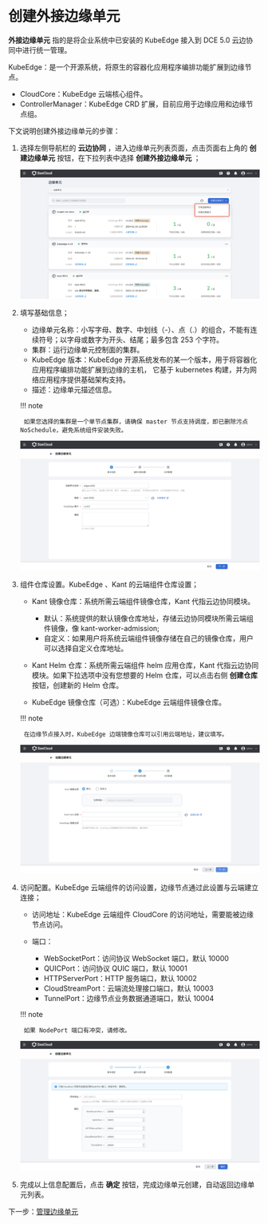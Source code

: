 # 创建外接边缘单元

**外接边缘单元** 指的是将企业系统中已安装的 KubeEdge 接入到 DCE 5.0 云边协同中进行统一管理。

KubeEdge：是一个开源系统，将原生的容器化应用程序编排功能扩展到边缘节点。

- CloudCore：KubeEdge 云端核心组件。
- ControllerManager：KubeEdge CRD 扩展，目前应用于边缘应用和边缘节点组。

下文说明创建外接边缘单元的步骤：

1. 选择左侧导航栏的 __云边协同__ ，进入边缘单元列表页面，点击页面右上角的 __创建边缘单元__ 按钮，在下拉列表中选择 __创建外接边缘单元__ ；

    ![创建专有边缘单元](../../images/create-edgeunit-01.png)

2. 填写基础信息；

    - 边缘单元名称：小写字母、数字、中划线（-）、点（.）的组合，不能有连续符号；以字母或数字为开头、结尾；最多包含 253 个字符。
    - 集群：运行边缘单元控制面的集群。
    - KubeEdge 版本：KubeEdge 开源系统发布的某一个版本，用于将容器化应用程序编排功能扩展到边缘的主机，
      它基于 kubernetes 构建，并为网络应用程序提供基础架构支持。

    <!--- 边缘组件副本数：云端边缘组件的副本数，确保云端节点故障时，边缘组件高可用。-->

    - 描述：边缘单元描述信息。

    !!! note

        如果您选择的集群是一个单节点集群，请确保 master 节点支持调度，即已删除污点 NoSchedule，避免系统组件安装失败。

    ![基本信息](../../images/create-external-edgeunit-01.png)

3. 组件仓库设置。KubeEdge 、Kant 的云端组件仓库设置；

    - Kant 镜像仓库：系统所需云端组件镜像仓库，Kant 代指云边协同模块。
        - 默认：系统提供的默认镜像仓库地址，存储云边协同模块所需云端组件镜像，像 kant-worker-admission;
        - 自定义：如果用户将系统云端组件镜像存储在自己的镜像仓库，用户可以选择自定义仓库地址。

    - Kant Helm 仓库：系统所需云端组件 helm 应用仓库，Kant 代指云边协同模块。如果下拉选项中没有您想要的 Helm 仓库，可以点击右侧 __创建仓库__ 按钮，创建新的 Helm 仓库。

    - KubeEdge 镜像仓库（可选）：KubeEdge 云端组件镜像仓库。

    !!! note

        在边缘节点接入时，KubeEdge 边端镜像仓库可以引用云端地址，建议填写。

    ![组件仓库设置](../../images/create-external-edgeunit-02.png)

4. 访问配置。KubeEdge 云端组件的访问设置，边缘节点通过此设置与云端建立连接；

    - 访问地址：KubeEdge 云端组件 CloudCore 的访问地址，需要能被边缘节点访问。

    - 端口：

        - WebSocketPort：访问协议 WebSocket 端口，默认 10000
        - QUICPort：访问协议 QUIC 端口，默认 10001
        - HTTPServerPort：HTTP 服务端口，默认 10002
        - CloudStreamPort：云端流处理接口端口，默认 10003
        - TunnelPort：边缘节点业务数据通道端口，默认 10004

    !!! note

        如果 NodePort 端口有冲突，请修改。

    ![访问配置](../../images/create-external-edgeunit-03.png)

5. 完成以上信息配置后，点击 __确定__ 按钮，完成边缘单元创建，自动返回边缘单元列表。

下一步：[管理边缘单元](./manage-unit.md)
